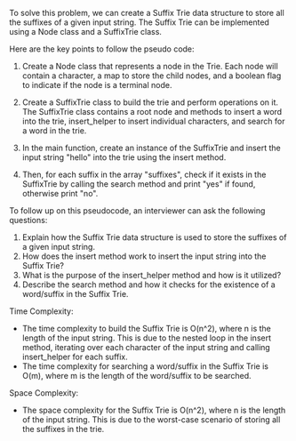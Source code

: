To solve this problem, we can create a Suffix Trie data structure to store all the suffixes of a given input string. The Suffix Trie can be implemented using a Node class and a SuffixTrie class.

Here are the key points to follow the pseudo code:

1. Create a Node class that represents a node in the Trie. Each node will contain a character, a map to store the child nodes, and a boolean flag to indicate if the node is a terminal node.

2. Create a SuffixTrie class to build the trie and perform operations on it. The SuffixTrie class contains a root node and methods to insert a word into the trie, insert_helper to insert individual characters, and search for a word in the trie.

3. In the main function, create an instance of the SuffixTrie and insert the input string "hello" into the trie using the insert method.

4. Then, for each suffix in the array "suffixes", check if it exists in the SuffixTrie by calling the search method and print "yes" if found, otherwise print "no".

To follow up on this pseudocode, an interviewer can ask the following questions:
1. Explain how the Suffix Trie data structure is used to store the suffixes of a given input string.
2. How does the insert method work to insert the input string into the Suffix Trie?
3. What is the purpose of the insert_helper method and how is it utilized?
4. Describe the search method and how it checks for the existence of a word/suffix in the Suffix Trie.

Time Complexity:
- The time complexity to build the Suffix Trie is O(n^2), where n is the length of the input string. This is due to the nested loop in the insert method, iterating over each character of the input string and calling insert_helper for each suffix.
- The time complexity for searching a word/suffix in the Suffix Trie is O(m), where m is the length of the word/suffix to be searched.

Space Complexity:
- The space complexity for the Suffix Trie is O(n^2), where n is the length of the input string. This is due to the worst-case scenario of storing all the suffixes in the trie.